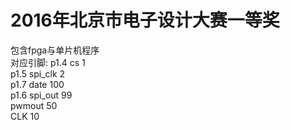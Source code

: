 # 2016年北京市电子设计大赛一等奖
包含fpga与单片机程序  
对应引脚:
p1.4 cs 1  
p1.5 spi_clk 2  
p1.7 date 100  
p1.6 spi_out 99  
pwmout 50   
CLK 10  

